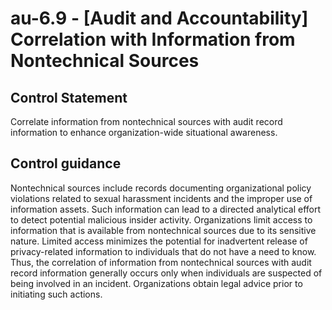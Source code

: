 # au-6.9 - \[Audit and Accountability\] Correlation with Information from Nontechnical Sources

## Control Statement

Correlate information from nontechnical sources with audit record information to enhance organization-wide situational awareness.

## Control guidance

Nontechnical sources include records documenting organizational policy violations related to sexual harassment incidents and the improper use of information assets. Such information can lead to a directed analytical effort to detect potential malicious insider activity. Organizations limit access to information that is available from nontechnical sources due to its sensitive nature. Limited access minimizes the potential for inadvertent release of privacy-related information to individuals that do not have a need to know. Thus, the correlation of information from nontechnical sources with audit record information generally occurs only when individuals are suspected of being involved in an incident. Organizations obtain legal advice prior to initiating such actions.
